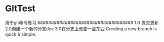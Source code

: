 # GItTest
用于git命令练习
###################################
1.0 提交更新
2.0创建一个新的分支dev
3.0在分支上改变一些东西
Creating a new branch is quick & simple.
